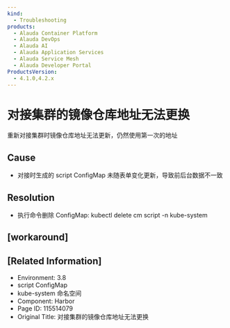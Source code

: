 ```yaml
---
kind:
  - Troubleshooting
products:
  - Alauda Container Platform
  - Alauda DevOps
  - Alauda AI
  - Alauda Application Services
  - Alauda Service Mesh
  - Alauda Developer Portal
ProductsVersion:
  - 4.1.0,4.2.x
---
```

<!-- A type of document that involves encountering a fault, diagnosing it, performing root cause analysis, and providing solutions. -->

# 对接集群的镜像仓库地址无法更换

重新对接集群时镜像仓库地址无法更新，仍然使用第一次的地址

## Cause
- 对接时生成的 script ConfigMap 未随表单变化更新，导致前后台数据不一致

## Resolution
- 执行命令删除 ConfigMap: kubectl delete cm script -n kube-system

## [workaround]

## [Related Information]
- Environment: 3.8
- script ConfigMap
- kube-system 命名空间
- Component: Harbor
- Page ID: 115514079
- Original Title: 对接集群的镜像仓库地址无法更换
